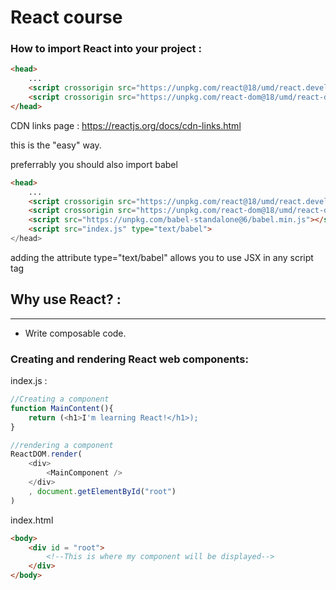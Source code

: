 # React course
### How to import React into your project :
```html
<head>
    ...
    <script crossorigin src="https://unpkg.com/react@18/umd/react.development.js"></script>
    <script crossorigin src="https://unpkg.com/react-dom@18/umd/react-dom.development.js"></script>
</head>
```
CDN links page : https://reactjs.org/docs/cdn-links.html

this is the "easy" way.

preferrably you should also import babel
```html
<head>
    ...
    <script crossorigin src="https://unpkg.com/react@18/umd/react.development.js"></script>
    <script crossorigin src="https://unpkg.com/react-dom@18/umd/react-dom.development.js"></script>
    <script src="https://unpkg.com/babel-standalone@6/babel.min.js"></script>
    <script src="index.js" type="text/babel">
</head>
```

adding the attribute type="text/babel" allows you to use JSX in any script tag

## Why use React? : 
___
* Write composable code.
### Creating and rendering React web components:

index.js :
```Javascript
//Creating a component
function MainContent(){
    return (<h1>I'm learning React!</h1>);
}

//rendering a component
ReactDOM.render(
    <div>
        <MainComponent />
    </div>
    , document.getElementById("root")
)
```
index.html
```html
<body>
    <div id = "root">
        <!--This is where my component will be displayed-->
    </div>
</body>
```